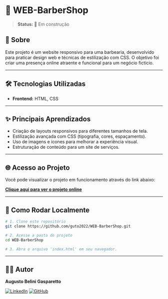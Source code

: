 # 💈 WEB-BarberShop

> **Status:** 🚧 Em construção

## 📖 Sobre

Este projeto é um website responsivo para uma barbearia, desenvolvido para praticar design web e técnicas de estilização com CSS. O objetivo foi criar uma presença online atraente e funcional para um negócio fictício.

---

## 🛠️ Tecnologias Utilizadas

*   **Frontend:** HTML, CSS

---

## ✨ Principais Aprendizados

*   Criação de layouts responsivos para diferentes tamanhos de tela.
*   Estilização avançada com CSS (tipografia, cores, espaçamento).
*   Uso de imagens e ícones para melhorar a experiência visual.
*   Estruturação de conteúdo para um site de serviços.

---

## 🌐 Acesso ao Projeto

Você pode visualizar o projeto em funcionamento através do link abaixo:

**[Clique aqui para ver o projeto online](https://guto2022.github.io/WEB-BarberShop/)**

---

## 🏁 Como Rodar Localmente

```bash
# 1. Clone este repositório
git clone https://github.com/guto2022/WEB-BarberShop.git

# 2. Acesse a pasta do projeto
cd WEB-BarberShop

# 3. Abra o arquivo 'index.html' em seu navegador.
```

---

## 👨‍💻 Autor

**Augusto Belini Gasparetto**

[![LinkedIn](https://img.shields.io/badge/LinkedIn-0077B5?style=for-the-badge&logo=linkedin&logoColor=white)](https://www.linkedin.com/in/augustobelinigasparetto/)
[![GitHub](https://img.shields.io/badge/GitHub-181717?style=for-the-badge&logo=github&logoColor=white)](https://github.com/guto2022)
